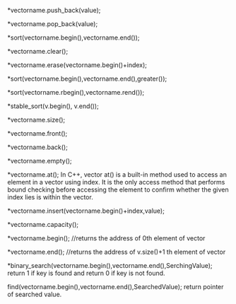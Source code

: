 *vectorname.push_back(value);

*vectorname.pop_back(value);

*sort(vectorname.begin(),vectorname.end());

*vectorname.clear();

*vectorname.erase(vectorname.begin()+index);

*sort(vectorname.begin(),vectorname.end(),greater<int>());

*sort(vectorname.rbegin(),vectorname.rend());

*stable_sort(v.begin(), v.end());

*vectorname.size();

*vectorname.front();

*vectorname.back();

*vectorname.empty();

*vectorname.at();
In C++, vector at() is a built-in method used to access an element in a vector using index. It is the only access method that performs bound checking before accessing the element to confirm whether the given index lies is within the vector.

*vectorname.insert(vectorname.begin()+index,value);

*vectorname.capacity();

*vectorname.begin();
//returns the address of 0th element of vector

*vectorname.end();
//returns the address of v.size()+1 th element of vector

*binary_search(vectorname.begin(),vectorname.end(),SerchingValue);
return 1 if key is found and return 0 if key is not found.

find(vectorname.begin(),vectorname.end(),SearchedValue);
return pointer of searched value.
